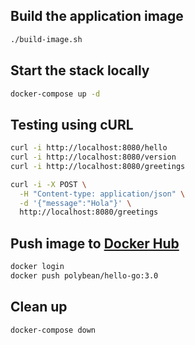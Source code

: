 ## Build the application image

```sh
./build-image.sh
```

## Start the stack locally

```sh
docker-compose up -d
```

## Testing using cURL

```sh
curl -i http://localhost:8080/hello
curl -i http://localhost:8080/version
curl -i http://localhost:8080/greetings

curl -i -X POST \
  -H "Content-type: application/json" \
  -d '{"message":"Hola"}' \
  http://localhost:8080/greetings
```

## Push image to [Docker Hub](https://hub.docker.com/)

```sh
docker login
docker push polybean/hello-go:3.0
```

## Clean up

```sh
docker-compose down
```
